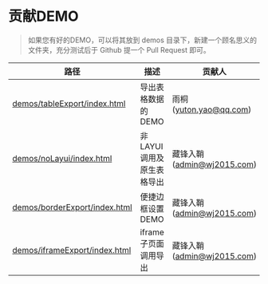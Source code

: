 # 贡献DEMO

> 如果您有好的DEMO，可以将其放到 demos 目录下，新建一个顾名思义的文件夹，充分测试后于 Github 提一个 Pull Request 即可。

| 路径                                                         | 描述                      | 贡献人                     |
| ------------------------------------------------------------ | ------------------------- | -------------------------- |
| [demos/tableExport/index.html](http://excel.wj2015.com/demos/tableExport/index.html) | 导出表格数据的DEMO        | 雨桐(yuton.yao@qq.com)     |
| [demos/noLayui/index.html](http://excel.wj2015.com/demos/noLayui/index.html) | 非LAYUI调用及原生表格导出 | 藏锋入鞘(admin@wj2015.com) |
| [demos/borderExport/index.html](http://excel.wj2015.com/demos/borderExport/index.html) | 便捷边框设置DEMO          | 藏锋入鞘(admin@wj2015.com) |
| [demos/iframeExport/index.html](http://excel.wj2015.com/demos/iframeExport/index.html) | iframe子页面调用导出      | 藏锋入鞘(admin@wj2015.com) |
